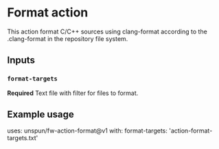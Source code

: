 # Format action
This action format C/C++ sources using clang-format according to the .clang-format in the repository file system.

## Inputs

### `format-targets`

**Required** Text file with filter for files to format.

## Example usage

uses: unspun/fw-action-format@v1
with:
  format-targets: 'action-format-targets.txt'
